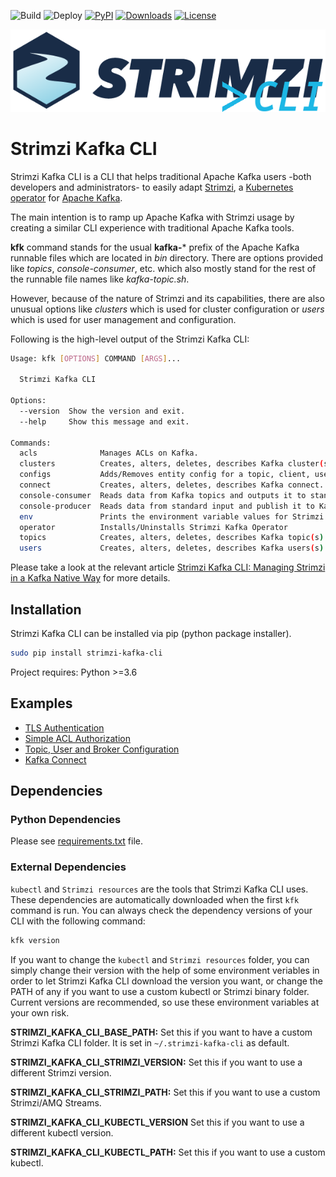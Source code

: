 ![Build](https://github.com/systemcraftsman/strimzi-kafka-cli/workflows/Build/badge.svg) ![Deploy](https://github.com/systemcraftsman/strimzi-kafka-cli/workflows/Deploy/badge.svg) [![PyPI](https://img.shields.io/pypi/v/strimzi-kafka-cli)](https://pypi.org/project/strimzi-kafka-cli/) [![Downloads](https://pepy.tech/badge/strimzi-kafka-cli)](https://pepy.tech/project/strimzi-kafka-cli) [![License](https://img.shields.io/badge/license-Apache--2.0-blue.svg)](http://www.apache.org/licenses/LICENSE-2.0) 

![strimzi cli](https://raw.githubusercontent.com/systemcraftsman/strimzi-kafka-cli/master/logo/strimzi_cli.png)

# Strimzi Kafka CLI

Strimzi Kafka CLI is a CLI that helps traditional Apache Kafka users
-both developers and administrators- to easily adapt [Strimzi](https://strimzi.io/),
a [Kubernetes
operator](https://operatorhub.io/operator/strimzi-kafka-operator) for
[Apache Kafka](https://kafka.apache.org/).

The main intention is to ramp up Apache Kafka with Strimzi usage by creating a similar CLI
experience with traditional Apache Kafka tools.

**kfk** command stands for the usual **kafka-**\* prefix of the
Apache Kafka runnable files which are located in *bin* directory. There
are options provided like *topics*, *console-consumer*, etc. which also
mostly stand for the rest of the runnable file names like
*kafka-topic.sh*.

However, because of the nature of Strimzi and its capabilities, there
are also unusual options like *clusters* which is used for
cluster configuration or *users* which is used for user management and
configuration.

Following is the high-level output of the Strimzi Kafka CLI:

``` bash
Usage: kfk [OPTIONS] COMMAND [ARGS]...

  Strimzi Kafka CLI

Options:
  --version  Show the version and exit.
  --help     Show this message and exit.

Commands:
  acls              Manages ACLs on Kafka.
  clusters          Creates, alters, deletes, describes Kafka cluster(s).
  configs           Adds/Removes entity config for a topic, client, user or...
  connect           Creates, alters, deletes, describes Kafka connect...
  console-consumer  Reads data from Kafka topics and outputs it to standard...
  console-producer  Reads data from standard input and publish it to Kafka.
  env               Prints the environment variable values for Strimzi Kafka CLI
  operator          Installs/Uninstalls Strimzi Kafka Operator
  topics            Creates, alters, deletes, describes Kafka topic(s).
  users             Creates, alters, deletes, describes Kafka users(s).
```

Please take a look at the relevant article [Strimzi Kafka CLI: Managing Strimzi in a Kafka Native Way](https://www.systemcraftsman.com/2020/08/25/strimzi-kafka-cli-managing-strimzi-in-a-kafka-native-way/) for more details.

## Installation

Strimzi Kafka CLI can be installed via pip (python package installer).

``` bash
sudo pip install strimzi-kafka-cli
```

Project requires: Python >=3.6

## Examples

* [TLS Authentication](https://github.com/systemcraftsman/strimzi-kafka-cli/tree/master/examples/2_tls_authentication)
* [Simple ACL Authorization](https://github.com/systemcraftsman/strimzi-kafka-cli/tree/master/examples/3_simple_acl_authorization)
* [Topic, User and Broker Configuration](https://github.com/systemcraftsman/strimzi-kafka-cli/tree/master/examples/4_configuration)
* [Kafka Connect](https://github.com/systemcraftsman/strimzi-kafka-cli/tree/master/examples/5_connect)

## Dependencies
### Python Dependencies
Please see [requirements.txt](https://github.com/systemcraftsman/strimzi-kafka-cli/blob/master/requirements.txt) file.
### External Dependencies
`kubectl` and `Strimzi resources` are the tools that Strimzi Kafka CLI uses. These dependencies are automatically downloaded when the first `kfk` command is run. You can always check the dependency versions of your CLI with the following command:

``` bash
kfk version
```

If you want to change the `kubectl` and `Strimzi resources` folder, you can simply change their version with the help of some environment veriables in order to let Strimzi Kafka CLI download the version you want, or change the PATH of any if you want to use a custom kubectl or Strimzi binary folder. Current versions are recommended, so use these environment variables at your own risk.

**STRIMZI_KAFKA_CLI_BASE_PATH:** Set this if you want to have a custom Strimzi Kafka CLI folder. It is set in `~/.strimzi-kafka-cli` as default.

**STRIMZI_KAFKA_CLI_STRIMZI_VERSION:** Set this if you want to use a different Strimzi version.

**STRIMZI_KAFKA_CLI_STRIMZI_PATH:** Set this if you want to use a custom Strimzi/AMQ Streams.

**STRIMZI_KAFKA_CLI_KUBECTL_VERSION** Set this if you want to use a different kubectl version.

**STRIMZI_KAFKA_CLI_KUBECTL_PATH:** Set this if you want to use a custom kubectl.

